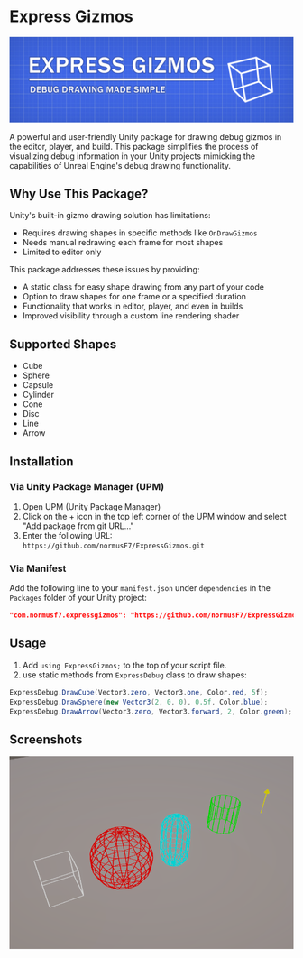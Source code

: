 # Express Gizmos

![Supported Shapes](Images/Banner.png)

A powerful and user-friendly Unity package for drawing debug gizmos in the editor, player, and build. This package simplifies the process of visualizing debug information in your Unity projects mimicking the capabilities of Unreal Engine's debug drawing functionality.

## Why Use This Package?

Unity's built-in gizmo drawing solution has limitations:

- Requires drawing shapes in specific methods like `OnDrawGizmos`
- Needs manual redrawing each frame for most shapes
- Limited to editor only

This package addresses these issues by providing:

- A static class for easy shape drawing from any part of your code
- Option to draw shapes for one frame or a specified duration
- Functionality that works in editor, player, and even in builds
- Improved visibility through a custom line rendering shader

## Supported Shapes

- Cube
- Sphere
- Capsule
- Cylinder
- Cone
- Disc
- Line
- Arrow

## Installation

### Via Unity Package Manager (UPM)

1. Open UPM (Unity Package Manager)
2. Click on the + icon in the top left corner of the UPM window and select "Add package from git URL..."
3. Enter the following URL: `https://github.com/normusF7/ExpressGizmos.git`

### Via Manifest

Add the following line to your `manifest.json` under `dependencies` in the `Packages` folder of your Unity project:

```json
"com.normusf7.expressgizmos": "https://github.com/normusF7/ExpressGizmos.git"
```

## Usage

1. Add `using ExpressGizmos;` to the top of your script file.
2. use static methods from `ExpressDebug` class to draw shapes:

```csharp
ExpressDebug.DrawCube(Vector3.zero, Vector3.one, Color.red, 5f);
ExpressDebug.DrawSphere(new Vector3(2, 0, 0), 0.5f, Color.blue);
ExpressDebug.DrawArrow(Vector3.zero, Vector3.forward, 2, Color.green);
```

## Screenshots

![Supported Shapes](Images/Screenshot.png)
